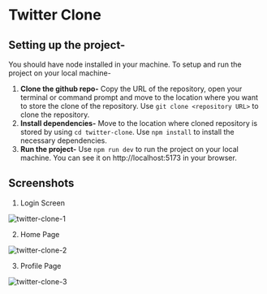 # Twitter Clone

## Setting up the project-

You should have node installed in your machine. To setup and run the project on your local machine-
1. **Clone the github repo-** Copy the URL of the repository, open your terminal or command prompt and move to the location where you want to store the clone of the repository. Use ` git clone <repository URL> ` to clone the repository.
2. **Install dependencies-** Move to the location where cloned repository is stored by using ` cd twitter-clone `. Use ` npm install ` to install the necessary dependencies.
3. **Run the project-** Use ` npm run dev ` to run the project on your local machine. You can see it on http://localhost:5173 in your browser.

## Screenshots

1. Login Screen


![twitter-clone-1](https://github.com/gaurisharma1122/twitter-clone/assets/54466622/315b468c-6c72-4737-a10e-0211c104ada0)


2. Home Page


![twitter-clone-2](https://github.com/gaurisharma1122/twitter-clone/assets/54466622/45a10df7-2ee1-42d6-9672-537e6aa72057)


3. Profile Page


![twitter-clone-3](https://github.com/gaurisharma1122/twitter-clone/assets/54466622/eefd17eb-62ab-4944-8024-ab558f89ec95)
